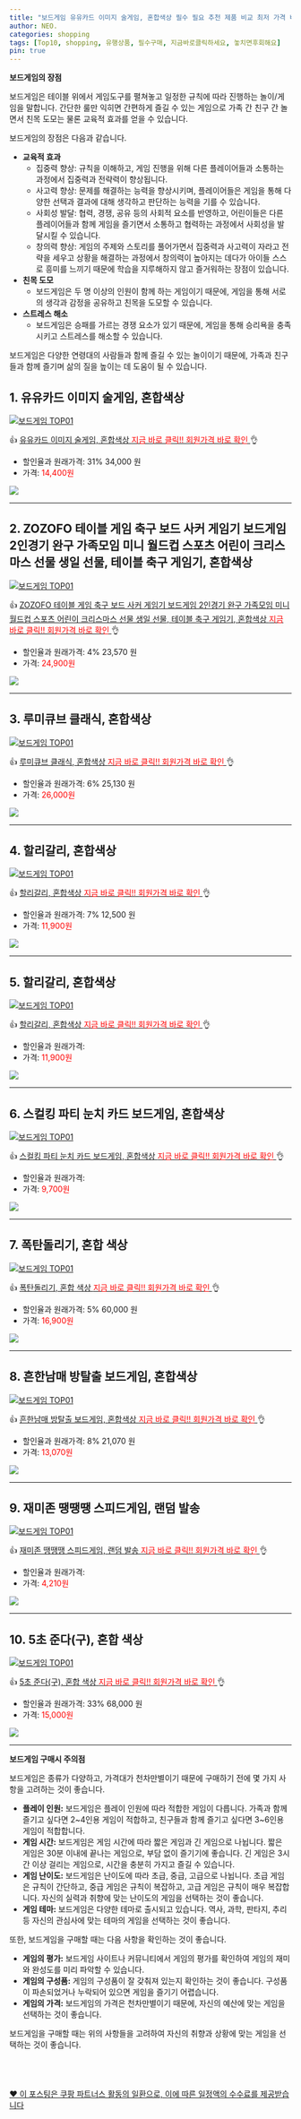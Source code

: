 ```yaml
---
title: "보드게임 유유카드 이미지 술게임, 혼합색상 필수 필요 추천 제품 비교 최저 가격 비교 장점 구매가이드"
author: NEO.
categories: shopping
tags: [Top10, shopping, 유행상품, 필수구매, 지금바로클릭하세요, 놓치면후회해요]
pin: true
---
```

**보드게임의 장점**

보드게임은 테이블 위에서 게임도구를 펼쳐놓고 일정한 규칙에 따라 진행하는 놀이/게임을 말합니다. 간단한 룰만 익히면 간편하게 즐길 수 있는 게임으로 가족 간 친구 간 놀면서 친목 도모는 물론 교육적 효과를 얻을 수 있습니다.

보드게임의 장점은 다음과 같습니다.

* **교육적 효과**
    * 집중력 향상: 규칙을 이해하고, 게임 진행을 위해 다른 플레이어들과 소통하는 과정에서 집중력과 전략력이 향상됩니다.
    * 사고력 향상: 문제를 해결하는 능력을 향상시키며, 플레이어들은 게임을 통해 다양한 선택과 결과에 대해 생각하고 판단하는 능력을 기를 수 있습니다.
    * 사회성 발달: 협력, 경쟁, 공유 등의 사회적 요소를 반영하고, 어린이들은 다른 플레이어들과 함께 게임을 즐기면서 소통하고 협력하는 과정에서 사회성을 발달시킬 수 있습니다.
    * 창의력 향상: 게임의 주제와 스토리를 풀어가면서 집중력과 사고력이 자라고 전략을 세우고 상황을 해결하는 과정에서 창의력이 높아지는 데다가 아이들 스스로 흥미를 느끼기 때문에 학습을 지루해하지 않고 즐거워하는 장점이 있습니다.
* **친목 도모**
    * 보드게임은 두 명 이상의 인원이 함께 하는 게임이기 때문에, 게임을 통해 서로의 생각과 감정을 공유하고 친목을 도모할 수 있습니다.
* **스트레스 해소**
    * 보드게임은 승패를 가르는 경쟁 요소가 있기 때문에, 게임을 통해 승리욕을 충족시키고 스트레스를 해소할 수 있습니다.

보드게임은 다양한 연령대의 사람들과 함께 즐길 수 있는 놀이이기 때문에, 가족과 친구들과 함께 즐기며 삶의 질을 높이는 데 도움이 될 수 있습니다.

   

## 1. 유유카드 이미지 술게임, 혼합색상

[![보드게임 TOP01](https://thumbnail9.coupangcdn.com/thumbnails/remote/490x490ex/image/retail/images/9624085061578825-451be9b3-5dfa-4d60-bc2d-dc645ecaf382.jpg)](https://link.coupang.com/re/AFFSDP?lptag=AF3617701&subid=GithubCoopas&pageKey=6146343546&traceid=V0-153&itemId=11831283936&vendorItemId=79104716359)


👍 [유유카드 이미지 술게임, 혼합색상 <font color=red> 지금 바로 클릭!! 회원가격 바로 확인 </font> ](https://link.coupang.com/re/AFFSDP?lptag=AF3617701&subid=GithubCoopas&pageKey=6146343546&traceid=V0-153&itemId=11831283936&vendorItemId=79104716359) 👌 


- 할인율과 원래가격: 31%  34,000   원
- 가격: <span style='color:red'>14,400원</span>

[![](/discount_price.png)](https://link.coupang.com/re/AFFSDP?lptag=AF3617701&subid=GithubCoopas&pageKey=6146343546&traceid=V0-153&itemId=11831283936&vendorItemId=79104716359)

---


   

## 2. ZOZOFO 테이블 게임 축구 보드 사커 게임기 보드게임 2인경기 완구 가족모임 미니 월드컵 스포츠 어린이 크리스마스 선물 생일 선물, 테이블 축구 게임기, 혼합색상

[![보드게임 TOP01](https://thumbnail8.coupangcdn.com/thumbnails/remote/490x490ex/image/vendor_inventory/b8c8/55133bcb8e316fa740cd40b0989ab13469598bf736615c794922be155780.jpg)](https://link.coupang.com/re/AFFSDP?lptag=AF3617701&subid=GithubCoopas&pageKey=7400976126&traceid=V0-153&itemId=19155934727&vendorItemId=86276337046)


👍 [ZOZOFO 테이블 게임 축구 보드 사커 게임기 보드게임 2인경기 완구 가족모임 미니 월드컵 스포츠 어린이 크리스마스 선물 생일 선물, 테이블 축구 게임기, 혼합색상 <font color=red> 지금 바로 클릭!! 회원가격 바로 확인 </font> ](https://link.coupang.com/re/AFFSDP?lptag=AF3617701&subid=GithubCoopas&pageKey=7400976126&traceid=V0-153&itemId=19155934727&vendorItemId=86276337046) 👌 


- 할인율과 원래가격: 4%  23,570   원
- 가격: <span style='color:red'>24,900원</span>

[![](/discount_price.png)](https://link.coupang.com/re/AFFSDP?lptag=AF3617701&subid=GithubCoopas&pageKey=7400976126&traceid=V0-153&itemId=19155934727&vendorItemId=86276337046)

---


   

## 3. 루미큐브 클래식, 혼합색상

[![보드게임 TOP01](https://thumbnail6.coupangcdn.com/thumbnails/remote/490x490ex/image/retail/images/2172912685130642-cc62554c-3941-4bca-8d60-7ce9b38ce398.png)](https://link.coupang.com/re/AFFSDP?lptag=AF3617701&subid=GithubCoopas&pageKey=7650589759&traceid=V0-153&itemId=20355137891&vendorItemId=3001754339)


👍 [루미큐브 클래식, 혼합색상 <font color=red> 지금 바로 클릭!! 회원가격 바로 확인 </font> ](https://link.coupang.com/re/AFFSDP?lptag=AF3617701&subid=GithubCoopas&pageKey=7650589759&traceid=V0-153&itemId=20355137891&vendorItemId=3001754339) 👌 


- 할인율과 원래가격: 6%  25,130   원
- 가격: <span style='color:red'>26,000원</span>

[![](/discount_price.png)](https://link.coupang.com/re/AFFSDP?lptag=AF3617701&subid=GithubCoopas&pageKey=7650589759&traceid=V0-153&itemId=20355137891&vendorItemId=3001754339)

---


   

## 4. 할리갈리, 혼합색상

[![보드게임 TOP01](https://thumbnail10.coupangcdn.com/thumbnails/remote/490x490ex/image/retail/images/1416686370038693-5a08fe30-f0b6-441f-93f2-0aafbb2f316a.jpg)](https://link.coupang.com/re/AFFSDP?lptag=AF3617701&subid=GithubCoopas&pageKey=201355&traceid=V0-153&itemId=373416&vendorItemId=3000278460)


👍 [할리갈리, 혼합색상 <font color=red> 지금 바로 클릭!! 회원가격 바로 확인 </font> ](https://link.coupang.com/re/AFFSDP?lptag=AF3617701&subid=GithubCoopas&pageKey=201355&traceid=V0-153&itemId=373416&vendorItemId=3000278460) 👌 


- 할인율과 원래가격: 7%  12,500   원
- 가격: <span style='color:red'>11,900원</span>

[![](/discount_price.png)](https://link.coupang.com/re/AFFSDP?lptag=AF3617701&subid=GithubCoopas&pageKey=201355&traceid=V0-153&itemId=373416&vendorItemId=3000278460)

---


   

## 5. 할리갈리, 혼합색상

[![보드게임 TOP01](https://thumbnail10.coupangcdn.com/thumbnails/remote/490x490ex/image/retail/images/1416686370038693-5a08fe30-f0b6-441f-93f2-0aafbb2f316a.jpg)](https://link.coupang.com/re/AFFSDP?lptag=AF3617701&subid=GithubCoopas&pageKey=201355&traceid=V0-153&itemId=373416&vendorItemId=3000278460)


👍 [할리갈리, 혼합색상 <font color=red> 지금 바로 클릭!! 회원가격 바로 확인 </font> ](https://link.coupang.com/re/AFFSDP?lptag=AF3617701&subid=GithubCoopas&pageKey=201355&traceid=V0-153&itemId=373416&vendorItemId=3000278460) 👌 


- 할인율과 원래가격: 
- 가격: <span style='color:red'>11,900원</span>

[![](/discount_price.png)](https://link.coupang.com/re/AFFSDP?lptag=AF3617701&subid=GithubCoopas&pageKey=201355&traceid=V0-153&itemId=373416&vendorItemId=3000278460)

---


   

## 6. 스컬킹 파티 눈치 카드 보드게임, 혼합색상

[![보드게임 TOP01](https://thumbnail8.coupangcdn.com/thumbnails/remote/490x490ex/image/vendor_inventory/5186/11e36a9f78a9f5b5817ef4a052f1e9b05d981536a263f1d771503540517a.jpg)](https://link.coupang.com/re/AFFSDP?lptag=AF3617701&subid=GithubCoopas&pageKey=6629351789&traceid=V0-153&itemId=15107065706&vendorItemId=87487591791)


👍 [스컬킹 파티 눈치 카드 보드게임, 혼합색상 <font color=red> 지금 바로 클릭!! 회원가격 바로 확인 </font> ](https://link.coupang.com/re/AFFSDP?lptag=AF3617701&subid=GithubCoopas&pageKey=6629351789&traceid=V0-153&itemId=15107065706&vendorItemId=87487591791) 👌 


- 할인율과 원래가격: 
- 가격: <span style='color:red'>9,700원</span>

[![](/discount_price.png)](https://link.coupang.com/re/AFFSDP?lptag=AF3617701&subid=GithubCoopas&pageKey=6629351789&traceid=V0-153&itemId=15107065706&vendorItemId=87487591791)

---


   

## 7. 폭탄돌리기, 혼합 색상

[![보드게임 TOP01](https://thumbnail10.coupangcdn.com/thumbnails/remote/490x490ex/image/product/image/vendoritem/2019/01/30/3304015405/59e26fe6-34e0-474f-9fb9-1ecb87efe13f.jpg)](https://link.coupang.com/re/AFFSDP?lptag=AF3617701&subid=GithubCoopas&pageKey=38212728&traceid=V0-153&itemId=140866330&vendorItemId=3304015405)


👍 [폭탄돌리기, 혼합 색상 <font color=red> 지금 바로 클릭!! 회원가격 바로 확인 </font> ](https://link.coupang.com/re/AFFSDP?lptag=AF3617701&subid=GithubCoopas&pageKey=38212728&traceid=V0-153&itemId=140866330&vendorItemId=3304015405) 👌 


- 할인율과 원래가격: 5%  60,000   원
- 가격: <span style='color:red'>16,900원</span>

[![](/discount_price.png)](https://link.coupang.com/re/AFFSDP?lptag=AF3617701&subid=GithubCoopas&pageKey=38212728&traceid=V0-153&itemId=140866330&vendorItemId=3304015405)

---


   

## 8. 흔한남매 방탈출 보드게임, 혼합색상

[![보드게임 TOP01](https://thumbnail8.coupangcdn.com/thumbnails/remote/490x490ex/image/retail/images/2441427215024188-ebff5022-5e44-43ad-8a82-10ab8b49f3f7.jpg)](https://link.coupang.com/re/AFFSDP?lptag=AF3617701&subid=GithubCoopas&pageKey=1950380500&traceid=V0-153&itemId=3313072226&vendorItemId=71299963000)


👍 [흔한남매 방탈출 보드게임, 혼합색상 <font color=red> 지금 바로 클릭!! 회원가격 바로 확인 </font> ](https://link.coupang.com/re/AFFSDP?lptag=AF3617701&subid=GithubCoopas&pageKey=1950380500&traceid=V0-153&itemId=3313072226&vendorItemId=71299963000) 👌 


- 할인율과 원래가격: 8%  21,070   원
- 가격: <span style='color:red'>13,070원</span>

[![](/discount_price.png)](https://link.coupang.com/re/AFFSDP?lptag=AF3617701&subid=GithubCoopas&pageKey=1950380500&traceid=V0-153&itemId=3313072226&vendorItemId=71299963000)

---


   

## 9. 재미존 땡땡땡 스피드게임, 랜덤 발송

[![보드게임 TOP01](https://thumbnail6.coupangcdn.com/thumbnails/remote/490x490ex/image/vendor_inventory/06c0/f7531280e7d5938e040a9ae1ef2d797f9fc2f906c5021911ad02178dda58.jpg)](https://link.coupang.com/re/AFFSDP?lptag=AF3617701&subid=GithubCoopas&pageKey=7054349440&traceid=V0-153&itemId=17474033646&vendorItemId=84641653022)


👍 [재미존 땡땡땡 스피드게임, 랜덤 발송 <font color=red> 지금 바로 클릭!! 회원가격 바로 확인 </font> ](https://link.coupang.com/re/AFFSDP?lptag=AF3617701&subid=GithubCoopas&pageKey=7054349440&traceid=V0-153&itemId=17474033646&vendorItemId=84641653022) 👌 


- 할인율과 원래가격: 
- 가격: <span style='color:red'>4,210원</span>

[![](/discount_price.png)](https://link.coupang.com/re/AFFSDP?lptag=AF3617701&subid=GithubCoopas&pageKey=7054349440&traceid=V0-153&itemId=17474033646&vendorItemId=84641653022)

---


   

## 10. 5초 준다(구), 혼합 색상

[![보드게임 TOP01](https://thumbnail10.coupangcdn.com/thumbnails/remote/490x490ex/image/retail/images/3674009740405861-f10a7f23-b4f4-4a52-8363-4fc89497640f.jpg)](https://link.coupang.com/re/AFFSDP?lptag=AF3617701&subid=GithubCoopas&pageKey=1056997210&traceid=V0-153&itemId=2000001590&vendorItemId=70000012245)


👍 [5초 준다(구), 혼합 색상 <font color=red> 지금 바로 클릭!! 회원가격 바로 확인 </font> ](https://link.coupang.com/re/AFFSDP?lptag=AF3617701&subid=GithubCoopas&pageKey=1056997210&traceid=V0-153&itemId=2000001590&vendorItemId=70000012245) 👌 


- 할인율과 원래가격: 33%  68,000   원
- 가격: <span style='color:red'>15,000원</span>

[![](/discount_price.png)](https://link.coupang.com/re/AFFSDP?lptag=AF3617701&subid=GithubCoopas&pageKey=1056997210&traceid=V0-153&itemId=2000001590&vendorItemId=70000012245)

---
**보드게임 구매시 주의점**

보드게임은 종류가 다양하고, 가격대가 천차만별이기 때문에 구매하기 전에 몇 가지 사항을 고려하는 것이 좋습니다.

* **플레이 인원:** 보드게임은 플레이 인원에 따라 적합한 게임이 다릅니다. 가족과 함께 즐기고 싶다면 2~4인용 게임이 적합하고, 친구들과 함께 즐기고 싶다면 3~6인용 게임이 적합합니다.
* **게임 시간:** 보드게임은 게임 시간에 따라 짧은 게임과 긴 게임으로 나뉩니다. 짧은 게임은 30분 이내에 끝나는 게임으로, 부담 없이 즐기기에 좋습니다. 긴 게임은 3시간 이상 걸리는 게임으로, 시간을 충분히 가지고 즐길 수 있습니다.
* **게임 난이도:** 보드게임은 난이도에 따라 초급, 중급, 고급으로 나뉩니다. 초급 게임은 규칙이 간단하고, 중급 게임은 규칙이 복잡하고, 고급 게임은 규칙이 매우 복잡합니다. 자신의 실력과 취향에 맞는 난이도의 게임을 선택하는 것이 좋습니다.
* **게임 테마:** 보드게임은 다양한 테마로 출시되고 있습니다. 역사, 과학, 판타지, 추리 등 자신의 관심사에 맞는 테마의 게임을 선택하는 것이 좋습니다.

또한, 보드게임을 구매할 때는 다음 사항을 확인하는 것이 좋습니다.

* **게임의 평가:** 보드게임 사이트나 커뮤니티에서 게임의 평가를 확인하여 게임의 재미와 완성도를 미리 파악할 수 있습니다.
* **게임의 구성품:** 게임의 구성품이 잘 갖춰져 있는지 확인하는 것이 좋습니다. 구성품이 파손되었거나 누락되어 있으면 게임을 즐기기 어렵습니다.
* **게임의 가격:** 보드게임의 가격은 천차만별이기 때문에, 자신의 예산에 맞는 게임을 선택하는 것이 좋습니다.

보드게임을 구매할 때는 위의 사항들을 고려하여 자신의 취향과 상황에 맞는 게임을 선택하는 것이 좋습니다.<br><br><br><br><br> [ ❤  이 포스팅은 쿠팡 파트너스 활동의 일환으로, 이에 따른 일정액의 수수료를 제공받습니다](https://link.coupang.com/a/bcEFyh)